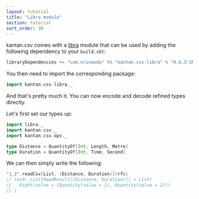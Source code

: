 ```yaml
---
layout: tutorial
title: "Libra module"
section: tutorial
sort_order: 30
---
```

kantan.csv comes with a [libra](https://github.com/to-ithaca/libra) module that can be used
by adding the following dependency to your `build.sbt`:

```scala
libraryDependencies += "com.nrinaudo" %% "kantan.csv-libra" % "0.6.3-SNAPSHOT"
```

You then need to import the corresponding package:

```scala
import kantan.csv.libra._
```

And that's pretty much it. You can now encode and decode refined types directly.

Let's first set our types up:

```scala
import libra._
import kantan.csv._
import kantan.csv.ops._

type Distance = QuantityOf[Int, Length, Metre]
type Duration = QuantityOf[Int, Time, Second]
```

We can then simply write the following:

```scala
"1,2".readCsv[List, (Distance, Duration)](rfc)
// res0: List[ReadResult[(Distance, Duration)]] = List(
//   Right(value = (Quantity(value = 1), Quantity(value = 2)))
// )
```
